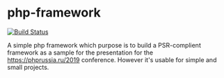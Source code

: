 # php-framework

[![Build Status](https://travis-ci.org/frol-kr/php-framework.svg?branch=master)](https://travis-ci.org/frol-kr/php-framework)

A simple php framework which purpose is to build a PSR-complient framework as a sample for the presentation
for the https://phprussia.ru/2019 conference. However it's usable for simple and small projects.
